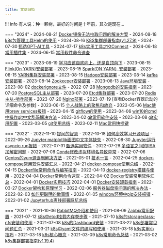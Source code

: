 ```yaml
---
title: 文章归档
---
```

!!! info
    有人说：种一颗树，最好的时间是十年前，其次是现在...

=== "2024"
    - 2024-08-21 [Docker镜像无法拉取问题的解决方案](./notehub/cloud_native/docker/docker_image_pull_problem_for_solution.md)
    - 2024-08-18 [k8s包管理工具Helm的使用](./notehub/cloud_native/k8s/helm_usage.md)
    - 2024-08-16 [K8S集群部署指南(v1.27.9)](./notehub/cloud_native/k8s/kubeadm_deploy_k8s_cluster_v1279.md)
    - 2024-07-30 [甄选GPT-AI工具](./toolbox/tools_ai.md)
    - 2024-07-17 [k8s实用工具之KtConnect](./notehub/cloud_native/k8s/ktconnect_usage.md) 
    - 2024-06-18 [常用插件集](./toolbox/tools_plugin.md)
    - 2024-06-15 [常用软件命令速查](./toolbox/tools_cheatsheet.md)

=== "2023"
    - 2023-08-19 [学习应该自底向上，还是自顶向下](./thinking/posts/06_learn_top2down_or_bottom2up.md) 
    - 2023-08-15 [Flink(On YARN)安装部署](./toolbox/dev_software/flink_on_yarn.md)
    - 2023-08-15 [Spark(ON YARN）安装部署](./toolbox/dev_software/spark_on_yarn.md)
    - 2023-08-15 [YARN集群安装部署](./toolbox/dev_software/YARN.md)
    - 2023-08-15 [Hadoop安装部署](./toolbox/dev_software/hadoop.md)
    - 2023-08-14 [kafka安装部署](./toolbox/dev_software/kafka.md)
    - 2023-08-14 [Zookeeper安装部署](./toolbox/dev_software/zookeeper.md)
    - 2023-08-13 [Java环境安装](./toolbox/dev_software/java.md)
    - 2023-08-02 [dockerignore文件](./notehub/cloud_native/docker/dockerignore_template.md)
    - 2022-07-28 [Mongodb的安装指南](./toolbox/dev_software/mongodb.md)
    - 2023-07-20 [PostgreSQL主从部署](./toolbox/dev_software/postgresql.md)
    - 2023-07-20 [Etcd集群部署](./toolbox/dev_software/etcd.md)
    - 2023-07-20 [Redis主从-哨兵部署](./toolbox/dev_software/redis.md)
    - 2023-07-20 [Nginx部署](./toolbox/dev_software/nginx.md)
    - 2023-07-19 [查看Docker容器启动的详细命令及参数]
    - 2023-06-15 [个人战略上的聚焦和放弃](./thinking/posts/05_personal_focus_and_abandon.md) 
    - 2023-05-06 [Mac使用brew services报错](./notehub/solution/opshub/mac_brew_service_error_solution.md)
    - 2023-04-15 [gitflow的使用](./toolbox/git/gitflow_usage.md)
    - 2023-04-06 [ win10的cmd中操作git中文乱码解决方法](./notehub/solution/opshub/win10_git_chinese_solution.md)
    - 2023-04-02 [git常用软件安装](./toolbox/git/git_common_install.md)
    - 2023-03-08 [git实用配置](./toolbox/git/git_config.md)
    - 2023-03-05 [git使用总结](./toolbox/git/git_usage_summary.md)
    - 2023-02-11 [Mac常用快捷键](./toolbox/macos_quickly_key.md)
    

=== "2022"
    - 2022-11-10 [提问的智慧](./thinking/posts/04_wisdom_of_asking_questions.md)
    - 2022-10-18 [如何高效学习开源项目](./thinking/posts/03_learn_open_source_project.md) 
    - 2022-09-26 [Jupyter matplotlib画图中文字体缺失](./notehub/solution/bughub/jupyter_matplotlib_font_bug.md)
    - 2022-08-30 [Jupyter运行asyncio run报错](./notehub/solution/bughub/jupyter_asyncio_run_bug.md)
    - 2022-07-31 [甄选实用软件](./toolbox/tools_common.md)
    - 2022-07-28 [多语言之间的RSA加解密问题](./notehub/solution/bughub/rsa_encryption_bug.md)
    - 2022-07-08 [Conda修改虚拟环境名导致异常](./notehub/solution/bughub/conda_rename_env_bug.md)
    - 2022-07-06 [Centos的yum源误删解决方法](./notehub/solution/opshub/centos_yum_source_delete_solution.md)
    - 2022-05-01 [技术一言](./thinking/posts/02_tech_yiyan.md)
    - 2022-04-25 [docker-compose常用软件安装汇总](./notehub/cloud_native/dockercompose/docker_compose_software_usage.md)
    - 2022-04-21 [docker-compose使用总结](./notehub/cloud_native/dockercompose/docker_compose_summary.md)
    - 2022-04-15 [Dockerfile常用命令与编写指南](./notehub/cloud_native/docker/dockerifle_guide.md)
    - 2022-04-10 [docker-registry搭建与使用](./notehub/cloud_native/docker/docker_registry_usage.md)
    - 2022-04-04 [Docker常用命令速查](./notehub/cloud_native/docker/docker_command.md)
    - 2022-04-02 [Docker安装常用软件汇总](./notehub/cloud_native/docker/docker_common_software_install.md)
    - 2022-04-01 [Docker实用技巧](./notehub/cloud_native/docker/docker_practical_skills.md)
    2022-04-01 [Docker安装卸载指南](./notehub/cloud_native/docker/docker_install_guide.md)
    - 2022-03-27 [Docker架构和原理学习](./notehub/cloud_native/docker/docker_arch_and_principle.md)
    - 2022-02-06 [服务器磁盘空间满的解决办法](./notehub/solution/opshub/server_disk_full_solution.md)
    - 2022-02-03 [如何更聪明的做事情](./thinking/posts/01_smart_to_do_things.md) 
    - 2022-01-05 [ window环境中pip安装报错](./notehub/solution/bughub/window_install_pip_bug.md)
    - 2022-01-02 [Jupyterhub离线部署踩坑总结](./notehub/solution/bughub/jupyterhub_deploy_bug.md)

=== "2021"
    - 2021-10-06 [RabbitMQ介绍和使用](./toolbox/dev_software/rabbitmq.md)
    - 2021-08-09 [Zabbix常用配置](./toolbox/dev_software/zabbix.md)
    - 2021-07-12 [k8s中etcd挂载内存卷步骤](./notehub/cloud_native/k8s/k8s_ectd_mount_memo.md)
    - 2021-07-10 [k8s的storageclass-nfs安装和使用](./notehub/cloud_native/k8s/k8s_storageclass_nfs.md)
    - 2021-07-08 [k8s的Dashboard安装](./notehub/cloud_native/k8s/k8s_dashboard.md)
    - 2021-03-22 [k8s部署常见问题汇总](./notehub/cloud_native/k8s/k8s_common_qa.md)
    - 2021-03-21 [k8s中yaml文件的编写和使用](./notehub/cloud_native/k8s/yaml_usage.md)
    - 2021-03-18 [k8s实用小技巧](./notehub/cloud_native/k8s/k8s_usage_skills.md)
    - 2021-03-18 [k8s核心概念](./notehub/cloud_native/k8s/k8s_core_name.md)
    - 2021-03-09 [k8s常用命令总结](./notehub/cloud_native/k8s/k8s_common_cmd.md)
    - 2021-03-02 [k8s集群部署指南(v1.19.4)](./notehub/cloud_native/k8s/kubeadm_deploy_k8s_cluster_v1194.md) 

